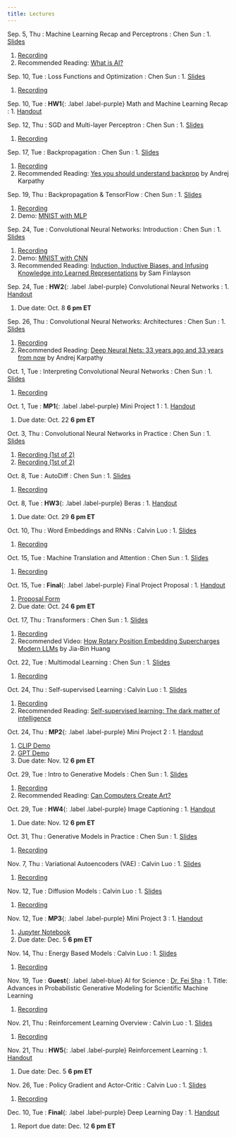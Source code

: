 ```yaml
---
title: Lectures
---
```


Sep. 5, Thu
: Machine Learning Recap and Perceptrons
  : Chen Sun
: 1. [Slides](https://drive.google.com/file/d/1gPPaqWO6V0rEYvS_n16AabEWT9Hm0YVQ/view?usp=sharing)
  1. [Recording](https://brown.hosted.panopto.com/Panopto/Pages/Viewer.aspx?id=5f3ba65d-f9e1-43ad-9f79-b1d900f8131e)
  1. Recommended Reading: [What is AI?](http://jmc.stanford.edu/artificial-intelligence/what-is-ai/index.html)

Sep. 10, Tue
: Loss Functions and Optimization
  : Chen Sun
: 1. [Slides](https://drive.google.com/file/d/1snKNaVJvo5D3L85ooax16jwM9zK7pHIq/view?usp=sharing)
  1. [Recording](https://brown.hosted.panopto.com/Panopto/Pages/Viewer.aspx?id=0d0611b4-0f85-4af3-bdb7-b1d900f81370)

Sep. 10, Tue
: **HW1**{: .label .label-purple} Math and Machine Learning Recap
: 1. [Handout](https://hackmd.io/_gCBA2ZOQaeJXgH70i8vgg)

Sep. 12, Thu
: SGD and Multi-layer Perceptron
  : Chen Sun
: 1. [Slides](https://drive.google.com/file/d/1uAU9mprlihZseRvq_mA_sqq4n8H4ZTZv/view?usp=sharing)
  1. [Recording](https://brown.hosted.panopto.com/Panopto/Pages/Viewer.aspx?id=720fa530-51f1-4ac2-9a39-b1d900f81386)

Sep. 17, Tue
: Backpropagation
  : Chen Sun
: 1. [Slides](https://drive.google.com/file/d/1Y-kUTTZGrD3ZhzzkEFNY_1J4AoDalRYR/view?usp=sharing)
  1. [Recording](https://brown.hosted.panopto.com/Panopto/Pages/Viewer.aspx?id=a5e027eb-cb2a-4550-b98b-b1d900f813b9)
  1. Recommended Reading: [Yes you should understand backprop](https://karpathy.medium.com/yes-you-should-understand-backprop-e2f06eab496b) by Andrej Karpathy


Sep. 19, Thu
: Backpropagation & TensorFlow
  : Chen Sun
: 1. [Slides](https://drive.google.com/file/d/1TpsVUhheEFvu8r71iGhEhWvzazM4rnP-/view?usp=sharing)
  1. [Recording](https://brown.hosted.panopto.com/Panopto/Pages/Viewer.aspx?id=6792c0fc-cff9-472c-946d-b1d900f813de)
  1. Demo: [MNIST with MLP](https://colab.research.google.com/drive/1LKyj5raiOpFeTWAYBTTJSMblSZrt3RYg?usp=sharing)


Sep. 24, Tue
: Convolutional Neural Networks: Introduction
  : Chen Sun
: 1. [Slides](https://drive.google.com/file/d/1yfzJ-I8bV4FfFzNGXQiyDqJCGjQ17dbw/view?usp=sharing)
  1. [Recording](https://brown.hosted.panopto.com/Panopto/Pages/Viewer.aspx?id=1f9069bc-f714-42b9-9ef7-b1d900f81401)
  1. Demo: [MNIST with CNN](https://cs.stanford.edu/people/karpathy/convnetjs/demo/mnist.html)
  1. Recommended Reading: [Induction, Inductive Biases, and Infusing Knowledge into Learned Representations](https://sgfin.github.io/2020/06/22/Induction-Intro/) by Sam Finlayson


Sep. 24, Tue
: **HW2**{: .label .label-purple} Convolutional Neural Networks
: 1. [Handout](https://hackmd.io/pu2LVcocThu30IN-sxnrxA)
  1. Due date: Oct. 8 **6 pm ET**


Sep. 26, Thu
: Convolutional Neural Networks: Architectures
  : Chen Sun
: 1. [Slides](https://drive.google.com/file/d/1A7uvcwnvzUxCUeEHljRTdv-fCDUAGheh/view?usp=sharing)
  1. [Recording]()
  1. Recommended Reading: [Deep Neural Nets: 33 years ago and 33 years from now](http://karpathy.github.io/2022/03/14/lecun1989/) by Andrej Karpathy


Oct. 1, Tue
: Interpreting Convolutional Neural Networks
  : Chen Sun
: 1. [Slides](https://drive.google.com/file/d/1pBX6KPT8v-M1HsQDy1Th6e7NMzAOKEYx/view?usp=sharing)
  1. [Recording](https://drive.google.com/file/d/1oKX_vRJRKNmnJh7wPxt8VzSCAKzVN6kd/view?usp=sharing)


Oct. 1, Tue
: **MP1**{: .label .label-purple} Mini Project 1
: 1. [Handout](https://drive.google.com/drive/folders/1R2uNY56oHADB_NfdHzLNgi14ekbR0sGl?usp=sharing)
  1. Due date: Oct. 22 **6 pm ET**


Oct. 3, Thu
: Convolutional Neural Networks in Practice
  : Chen Sun
: 1. [Slides](https://drive.google.com/file/d/1ZCyp-oSOp9in9HE-B-5RIYDIc1fYpNly/view?usp=sharing)
  1. [Recording (1st of 2)](https://drive.google.com/file/d/1t-sxFbVRsuID6_-wSUcCZJXh7-xG56mO/view?usp=sharing)
  1. [Recording (1st of 2)](https://drive.google.com/file/d/1ShmWedcVmajgtquZZoF1XStBroD46E9E/view?usp=sharing)


Oct. 8, Tue
: AutoDiff
  : Chen Sun
: 1. [Slides](https://drive.google.com/file/d/1sY78hm0Kl2s-RXdDmdMnxSdpVXkXFTex/view?usp=sharing)
  1. [Recording](https://brown.hosted.panopto.com/Panopto/Pages/Viewer.aspx?id=a0b9a536-2d0c-4cd8-9879-b1d900f8149f)


Oct. 8, Tue
: **HW3**{: .label .label-purple} Beras
: 1. [Handout](https://hackmd.io/zvrL8ghnTH2ueHmi3CQp8Q)
  1. Due date: Oct. 29 **6 pm ET**


Oct. 10, Thu
: Word Embeddings and RNNs
  : Calvin Luo
: 1. [Slides](https://drive.google.com/file/d/1M7fn346B3mxZjq9RVeKYmivjHuUehnbr/view?usp=drive_link)
  1. [Recording](https://brown.hosted.panopto.com/Panopto/Pages/Viewer.aspx?id=1e03e1b8-449e-4bda-95ae-b1d900f814bf)


Oct. 15, Tue
: Machine Translation and Attention
  : Chen Sun
: 1. [Slides](https://drive.google.com/file/d/1PCd8AEy0fvt_aMdXSwJ5guO6rB6UFSYl/view?usp=sharing)
  1. [Recording](https://brown.hosted.panopto.com/Panopto/Pages/Viewer.aspx?id=c80498a5-31b1-4440-a7ae-b1d900f814db)


Oct. 15, Tue
: **Final**{: .label .label-purple} Final Project Proposal
: 1. [Handout](https://hackmd.io/ICzcdkxcRliLNQNft9HxyA)
  1. [Proposal Form](https://forms.gle/GE2N6BybwJnmdHVh9)
  1. Due date: Oct. 24 **6 pm ET**


Oct. 17, Thu
: Transformers
  : Chen Sun
: 1. [Slides](https://drive.google.com/file/d/1cdPeN_ukv9uRE_Wqb8BvKrvBdK0Whtrk/view?usp=sharing)
  1. [Recording](https://brown.hosted.panopto.com/Panopto/Pages/Viewer.aspx?id=3c6f6204-c1af-40a2-a990-b1d900f814f8)
  1. Recommended Video: [How Rotary Position Embedding Supercharges Modern LLMs](https://www.youtube.com/watch?v=SMBkImDWOyQ) by Jia-Bin Huang


Oct. 22, Tue
: Multimodal Learning
  : Chen Sun
: 1. [Slides](https://drive.google.com/file/d/1iJsax3KN9x08rKFbvyv2XH6KNG7IsoiS/view?usp=sharing)
  1. [Recording](https://brown.hosted.panopto.com/Panopto/Pages/Viewer.aspx?id=82eeb71c-0049-4ca4-bc5f-b1d900f81519)


Oct. 24, Thu
: Self-supervised Learning
  : Calvin Luo
: 1. [Slides](https://drive.google.com/file/d/1OF1XmNbTMiz8u_Xv5fGhRnhQXpkuU1tI/view?usp=sharing)
  1. [Recording](https://brown.hosted.panopto.com/Panopto/Pages/Viewer.aspx?id=201cd5f3-46ad-4aaf-a343-b1d900f81538)
  1. Recommended Reading: [Self-supervised learning: The dark matter of intelligence](https://ai.meta.com/blog/self-supervised-learning-the-dark-matter-of-intelligence/)


Oct. 24, Thu
: **MP2**{: .label .label-purple} Mini Project 2
: 1. [Handout](https://docs.google.com/document/d/111yWWIZX3hoFEuaWdugnt1jp8GAyPMfmlvlsUlUncwA/edit?usp=sharing)
  1. [CLIP Demo](https://colab.research.google.com/drive/1Q0wiCAD3rU4JaVG3hGeTM77MShx4Yyzq?usp=drive_link)
  1. [GPT Demo](https://colab.research.google.com/drive/11spcndqSpKqGU4YvfVbsvttNdDKraPDM?usp=drive_link)
  1. Due date: Nov. 12 **6 pm ET**


Oct. 29, Tue
: Intro to Generative Models
  : Chen Sun
: 1. [Slides](https://drive.google.com/file/d/1NY1C-bBm06xn8G-JoZv_M9RO0rWG82Ku/view?usp=sharing)
  1. [Recording](https://brown.hosted.panopto.com/Panopto/Pages/Viewer.aspx?id=a9469933-50fc-4ca4-b3ec-b1d900f81555)
  1. Recommended Reading: [Can Computers Create Art?](https://arxiv.org/abs/1801.04486)


Oct. 29, Tue
: **HW4**{: .label .label-purple} Image Captioning
: 1. [Handout](https://hackmd.io/HEkmEna1SqCchVTjDgrJvw)
  1. Due date: Nov. 12 **6 pm ET**


Oct. 31, Thu
: Generative Models in Practice
  : Chen Sun
: 1. [Slides](https://drive.google.com/file/d/1RJysTg4xkFw39aPnCQiy-wMs7hgyzt61/view?usp=sharing)
  1. [Recording](https://brown.hosted.panopto.com/Panopto/Pages/Viewer.aspx?id=5ee7cff1-bcef-40bd-b48e-b1d900f8156d)


Nov. 7, Thu
: Variational Autoencoders (VAE)
  : Calvin Luo
: 1. [Slides](https://drive.google.com/file/d/1KWHcLNeRapg-fewn0_bCYZ_zOXHewZZl/view?usp=sharing)
  1. [Recording](https://brown.hosted.panopto.com/Panopto/Pages/Viewer.aspx?id=20f880bc-01db-4dc1-8487-b1d900f8159d)


Nov. 12, Tue
: Diffusion Models
  : Calvin Luo
: 1. [Slides](https://drive.google.com/file/d/1AnJxyE_zip0BckOMJwrBYJNcQ6NNg-_s/view?usp=sharing)
  1. [Recording](https://brown.hosted.panopto.com/Panopto/Pages/Viewer.aspx?id=e855b996-1aef-4f8f-83f7-b1d900f815b9)


Nov. 12, Tue
: **MP3**{: .label .label-purple} Mini Project 3
: 1. [Handout](https://docs.google.com/document/d/1W9NaPHCK2dcaQlBD1ChHvdL-CnMZX3fRbBwMREYU2K0/edit?usp=sharing)
  1. [Jupyter Notebook](https://colab.research.google.com/drive/1kbE2z65keTOGgshnPhVDeVjs8uaD5dWP)
  1. Due date: Dec. 5 **6 pm ET**


Nov. 14, Thu
: Energy Based Models
  : Calvin Luo
: 1. [Slides](https://drive.google.com/file/d/1_fMcGBenUXgvKX6Ja9kiEobTPuSdvcYb/view?usp=sharing)
  1. [Recording](https://brown.hosted.panopto.com/Panopto/Pages/Viewer.aspx?id=5d2f3507-9007-403f-9b95-b1d900f815e0)


Nov. 19, Tue
: **Guest**{: .label .label-blue} AI for Science
  : [Dr. Fei Sha](https://www.feisha.org/)
: 1. Title: Advances in Probabilistic Generative Modeling for Scientific Machine Learning
  1. [Recording](https://brown.hosted.panopto.com/Panopto/Pages/Viewer.aspx?id=29bd21d1-e887-4b27-a36f-b1d900f815fb)


Nov. 21, Thu
: Reinforcement Learning Overview
  : Calvin Luo
: 1. [Slides](https://drive.google.com/file/d/1TL1qpVYYPlXpoWoRmmNNfkSSkj-iXedb/view?usp=sharing)
  1. [Recording](https://brown.hosted.panopto.com/Panopto/Pages/Viewer.aspx?id=35fa62e3-75fc-4e29-b972-b1d900f81618)


Nov. 21, Thu
: **HW5**{: .label .label-purple} Reinforcement Learning
: 1. [Handout](https://hackmd.io/NppHO9NGR1yAxnIi2Q1RVQ)
  1. Due date: Dec. 5 **6 pm ET**


Nov. 26, Tue
: Policy Gradient and Actor-Critic
  : Calvin Luo
: 1. [Slides](https://drive.google.com/file/d/1a8hLgTw65AphRnjGxBMgN4DHEgjpuASi/view?usp=sharing)
  1. [Recording]()


Dec. 10, Tue
: **Final**{: .label .label-purple} Deep Learning Day
: 1. [Handout](https://hackmd.io/ICzcdkxcRliLNQNft9HxyA)
  1. Report due date: Dec. 12 **6 pm ET**